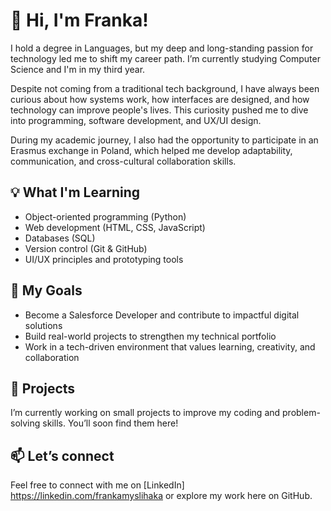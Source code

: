 # 👋 Hi, I'm Franka!

I hold a degree in Languages, but my deep and long-standing passion for technology led me to shift my career path. I’m currently studying Computer Science and I'm in my third year.

Despite not coming from a traditional tech background, I have always been curious about how systems work, how interfaces are designed, and how technology can improve people's lives. This curiosity pushed me to dive into programming, software development, and UX/UI design.

During my academic journey, I also had the opportunity to participate in an Erasmus exchange in Poland, which helped me develop adaptability, communication, and cross-cultural collaboration skills.

## 💡 What I'm Learning
- Object-oriented programming (Python)
- Web development (HTML, CSS, JavaScript)
- Databases (SQL)
- Version control (Git & GitHub)
- UI/UX principles and prototyping tools

## 🚀 My Goals
- Become a Salesforce Developer and contribute to impactful digital solutions
- Build real-world projects to strengthen my technical portfolio
- Work in a tech-driven environment that values learning, creativity, and collaboration

## 📂 Projects
I’m currently working on small projects to improve my coding and problem-solving skills. You’ll soon find them here!

## 📫 Let’s connect
Feel free to connect with me on [LinkedIn] https://linkedin.com/frankamyslihaka or explore my work here on GitHub.
